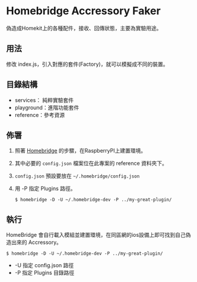 # Homebridge Accressory Faker
偽造成Homekit上的各種配件，接收、回傳狀態，主要為實驗用途。

## 用法
修改 index.js，引入對應的套件(Factory)，就可以模擬成不同的裝置。

## 目錄結構
- services： 純粹實驗套件
- playground：進階功能套件
- reference：參考資源

## 佈署

1. 照著 [Homebridge](https://github.com/nfarina/homebridge) 的步驟，在RaspberryPI上建置環境。

2. 其中必要的 `config.json` 檔案位在此專案的 reference 資料夾下。

3. `config.json` 預設要放在 `~/.homebridge/config.json`

3. 用 -P 指定 Plugins 路徑。
    ```
    $ homebridge -D -U ~/.homebridge-dev -P ../my-great-plugin/
    ```

## 執行

HomeBridge 會自行載入模組並建置環境，在同區網的ios設備上即可找到自己偽造出來的 Accressory。

    $ homebridge -D -U ~/.homebridge-dev -P ../my-great-plugin/

- -U 指定 config.json 路徑
- -P 指定 Plugins 目錄路徑

